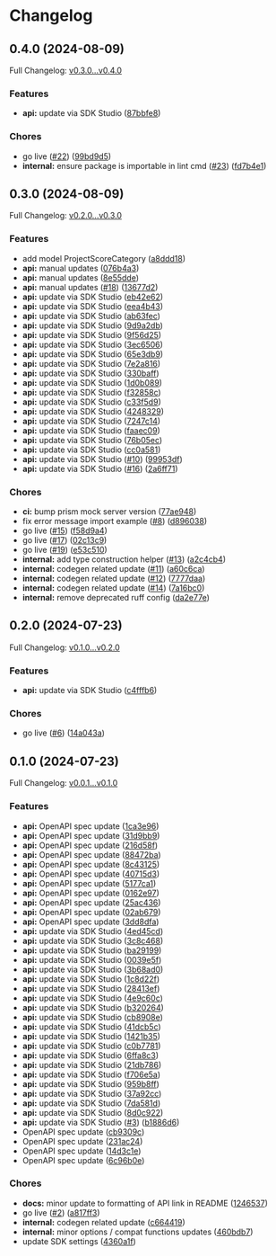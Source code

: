 # Changelog

## 0.4.0 (2024-08-09)

Full Changelog: [v0.3.0...v0.4.0](https://github.com/braintrustdata/braintrust-api-py/compare/v0.3.0...v0.4.0)

### Features

* **api:** update via SDK Studio ([87bbfe8](https://github.com/braintrustdata/braintrust-api-py/commit/87bbfe87803963c6475c8bc24512d82a547e0ff0))


### Chores

* go live ([#22](https://github.com/braintrustdata/braintrust-api-py/issues/22)) ([99bd9d5](https://github.com/braintrustdata/braintrust-api-py/commit/99bd9d5d6dc6adbc48ab211f7931259ead31d0e8))
* **internal:** ensure package is importable in lint cmd ([#23](https://github.com/braintrustdata/braintrust-api-py/issues/23)) ([fd7b4e1](https://github.com/braintrustdata/braintrust-api-py/commit/fd7b4e1377a78909075443388a64f4523db979e4))

## 0.3.0 (2024-08-09)

Full Changelog: [v0.2.0...v0.3.0](https://github.com/braintrustdata/braintrust-api-py/compare/v0.2.0...v0.3.0)

### Features

* add model ProjectScoreCategory ([a8ddd18](https://github.com/braintrustdata/braintrust-api-py/commit/a8ddd18431e1d3a8748eb6820fa187f81c82fba9))
* **api:** manual updates ([076b4a3](https://github.com/braintrustdata/braintrust-api-py/commit/076b4a3ad138748fe2381ef2bafd66dd7c2e7b73))
* **api:** manual updates ([8e55dde](https://github.com/braintrustdata/braintrust-api-py/commit/8e55dde4fe05cbe49c1d6ec7eabd27ece7ec9671))
* **api:** manual updates ([#18](https://github.com/braintrustdata/braintrust-api-py/issues/18)) ([13677d2](https://github.com/braintrustdata/braintrust-api-py/commit/13677d242f620550baf6fe84d6f21dd8af0018d7))
* **api:** update via SDK Studio ([eb42e62](https://github.com/braintrustdata/braintrust-api-py/commit/eb42e62d44a3ea5db5a573972815e261ffa88edc))
* **api:** update via SDK Studio ([eea4b43](https://github.com/braintrustdata/braintrust-api-py/commit/eea4b432933accf85e6fcfb40f971a33a84019e7))
* **api:** update via SDK Studio ([ab63fec](https://github.com/braintrustdata/braintrust-api-py/commit/ab63fec431b330f786cc4a5f7464075c5b6c90af))
* **api:** update via SDK Studio ([9d9a2db](https://github.com/braintrustdata/braintrust-api-py/commit/9d9a2db5be33fc09f6d1a2dbffd3d966cab57749))
* **api:** update via SDK Studio ([9f56d25](https://github.com/braintrustdata/braintrust-api-py/commit/9f56d254037853cb05825d1007c48b50637d7b3e))
* **api:** update via SDK Studio ([3ec6506](https://github.com/braintrustdata/braintrust-api-py/commit/3ec6506e382a040e7cbefd2510523b5ba3cc541d))
* **api:** update via SDK Studio ([65e3db9](https://github.com/braintrustdata/braintrust-api-py/commit/65e3db9c9a4357fa8c7b3248c8bec057c9748168))
* **api:** update via SDK Studio ([7e2a816](https://github.com/braintrustdata/braintrust-api-py/commit/7e2a81671fccceaf44fd2b9d61f9d1245cf9d432))
* **api:** update via SDK Studio ([330baff](https://github.com/braintrustdata/braintrust-api-py/commit/330baff4f40f77d45b8552eade6be8c340639535))
* **api:** update via SDK Studio ([1d0b089](https://github.com/braintrustdata/braintrust-api-py/commit/1d0b0896570047542254809db0aec3b5dbc7e6cb))
* **api:** update via SDK Studio ([f32858c](https://github.com/braintrustdata/braintrust-api-py/commit/f32858cd4711888e4366a1b0bbe4db08ed4f4e25))
* **api:** update via SDK Studio ([c33f5d9](https://github.com/braintrustdata/braintrust-api-py/commit/c33f5d99474311ed0cd6b12f3abd3429d1a61eb5))
* **api:** update via SDK Studio ([4248329](https://github.com/braintrustdata/braintrust-api-py/commit/4248329824ea7a71a1d77ae4e1939542e1826685))
* **api:** update via SDK Studio ([7247c14](https://github.com/braintrustdata/braintrust-api-py/commit/7247c14cf9451ce8d881cba66e44e637bcbac524))
* **api:** update via SDK Studio ([faaec09](https://github.com/braintrustdata/braintrust-api-py/commit/faaec096ee7d529375b4a43f6ebd952cb6c53d98))
* **api:** update via SDK Studio ([76b05ec](https://github.com/braintrustdata/braintrust-api-py/commit/76b05ec43710202cd4f53c47d531a9339faffa6e))
* **api:** update via SDK Studio ([cc0a581](https://github.com/braintrustdata/braintrust-api-py/commit/cc0a581410ed9ec1f0e7fbe057dc7f49ab1adc3c))
* **api:** update via SDK Studio ([#10](https://github.com/braintrustdata/braintrust-api-py/issues/10)) ([99953df](https://github.com/braintrustdata/braintrust-api-py/commit/99953df954e08e897505149853c419576fb87f5e))
* **api:** update via SDK Studio ([#16](https://github.com/braintrustdata/braintrust-api-py/issues/16)) ([2a6ff71](https://github.com/braintrustdata/braintrust-api-py/commit/2a6ff7147783f0f54c6beb1cd51d209be1077776))


### Chores

* **ci:** bump prism mock server version ([77ae948](https://github.com/braintrustdata/braintrust-api-py/commit/77ae948770c73753f51ae84b9ea6691792dd2123))
* fix error message import example ([#8](https://github.com/braintrustdata/braintrust-api-py/issues/8)) ([d896038](https://github.com/braintrustdata/braintrust-api-py/commit/d89603821db91e98295bf10021b04ae09fbeffbe))
* go live ([#15](https://github.com/braintrustdata/braintrust-api-py/issues/15)) ([f58d9a4](https://github.com/braintrustdata/braintrust-api-py/commit/f58d9a40de5985b1c134b91b0ef94365ee0e057e))
* go live ([#17](https://github.com/braintrustdata/braintrust-api-py/issues/17)) ([02c13c9](https://github.com/braintrustdata/braintrust-api-py/commit/02c13c9bdd057cb4cc8b944ecfb396e46ebc78de))
* go live ([#19](https://github.com/braintrustdata/braintrust-api-py/issues/19)) ([e53c510](https://github.com/braintrustdata/braintrust-api-py/commit/e53c510a038cfeb071c9aa24756ea08e9dcfe8f9))
* **internal:** add type construction helper ([#13](https://github.com/braintrustdata/braintrust-api-py/issues/13)) ([a2c4cb4](https://github.com/braintrustdata/braintrust-api-py/commit/a2c4cb448228e8ef18bfaa0978fcc1c933871626))
* **internal:** codegen related update ([#11](https://github.com/braintrustdata/braintrust-api-py/issues/11)) ([a60c6ca](https://github.com/braintrustdata/braintrust-api-py/commit/a60c6cab9a4a009ff0b9c51e0d9c73ee6e6e8366))
* **internal:** codegen related update ([#12](https://github.com/braintrustdata/braintrust-api-py/issues/12)) ([7777daa](https://github.com/braintrustdata/braintrust-api-py/commit/7777daaad919f595c2d5277636446f9514824a93))
* **internal:** codegen related update ([#14](https://github.com/braintrustdata/braintrust-api-py/issues/14)) ([7a16bc0](https://github.com/braintrustdata/braintrust-api-py/commit/7a16bc0420213e34f36bfe124ac65a5f4656f810))
* **internal:** remove deprecated ruff config ([da2e77e](https://github.com/braintrustdata/braintrust-api-py/commit/da2e77e84b2353d240b95637a3596450bf0c234e))

## 0.2.0 (2024-07-23)

Full Changelog: [v0.1.0...v0.2.0](https://github.com/braintrustdata/braintrust-api-py/compare/v0.1.0...v0.2.0)

### Features

* **api:** update via SDK Studio ([c4fffb6](https://github.com/braintrustdata/braintrust-api-py/commit/c4fffb6bb272e76e39ff2fe389d70af34fadb9e5))


### Chores

* go live ([#6](https://github.com/braintrustdata/braintrust-api-py/issues/6)) ([14a043a](https://github.com/braintrustdata/braintrust-api-py/commit/14a043a75def8813875602323d1746ad287a8d26))

## 0.1.0 (2024-07-23)

Full Changelog: [v0.0.1...v0.1.0](https://github.com/braintrustdata/braintrust-api-py/compare/v0.0.1...v0.1.0)

### Features

* **api:** OpenAPI spec update ([1ca3e96](https://github.com/braintrustdata/braintrust-api-py/commit/1ca3e96ab1a9f32e7b7d0825affe151f51bb4814))
* **api:** OpenAPI spec update ([31d9bb9](https://github.com/braintrustdata/braintrust-api-py/commit/31d9bb94384b0b2267fe6d20fa79d296478e5a8e))
* **api:** OpenAPI spec update ([216d58f](https://github.com/braintrustdata/braintrust-api-py/commit/216d58ff0ec67a6b22629b3ab936c7788e0e36b9))
* **api:** OpenAPI spec update ([88472ba](https://github.com/braintrustdata/braintrust-api-py/commit/88472bab9c2275f4a424447bb8a4a8b5974ea107))
* **api:** OpenAPI spec update ([8c43125](https://github.com/braintrustdata/braintrust-api-py/commit/8c4312568238ff6ce98bb0cab66608663d07349a))
* **api:** OpenAPI spec update ([40715d3](https://github.com/braintrustdata/braintrust-api-py/commit/40715d315729afbe8469033389adcba410bf13f1))
* **api:** OpenAPI spec update ([5177ca1](https://github.com/braintrustdata/braintrust-api-py/commit/5177ca1280fe11aa8a7de553e0a13d70c2c95cf4))
* **api:** OpenAPI spec update ([0162e97](https://github.com/braintrustdata/braintrust-api-py/commit/0162e97c69bf3352cc53ae1e61bd2b4931b2c0d3))
* **api:** OpenAPI spec update ([25ac436](https://github.com/braintrustdata/braintrust-api-py/commit/25ac436ddc6cfa5c6a1e6d022ecbf9efb7deaac8))
* **api:** OpenAPI spec update ([02ab679](https://github.com/braintrustdata/braintrust-api-py/commit/02ab6799c304b96ea2487b7d732a04ec7f3246dc))
* **api:** OpenAPI spec update ([3dd8dfa](https://github.com/braintrustdata/braintrust-api-py/commit/3dd8dfa4f3fc853bd09303014652757129d8fa59))
* **api:** update via SDK Studio ([4ed45cd](https://github.com/braintrustdata/braintrust-api-py/commit/4ed45cdd1ca7ab453d281fad6a9c7a804c0f95ea))
* **api:** update via SDK Studio ([3c8c468](https://github.com/braintrustdata/braintrust-api-py/commit/3c8c4685751e6a5849cad9c0de5870c34342b5e0))
* **api:** update via SDK Studio ([ba29199](https://github.com/braintrustdata/braintrust-api-py/commit/ba291991cfa86ad122ad071c7c46bf3c2d8e8794))
* **api:** update via SDK Studio ([0039e5f](https://github.com/braintrustdata/braintrust-api-py/commit/0039e5f3348666dd9f71b929758182ceb0d293c3))
* **api:** update via SDK Studio ([3b68ad0](https://github.com/braintrustdata/braintrust-api-py/commit/3b68ad0087e8574a623f126b323ae4690e5a0f30))
* **api:** update via SDK Studio ([1c8d22f](https://github.com/braintrustdata/braintrust-api-py/commit/1c8d22ff997f9c03c6dfc6ab4304b75e12cba41f))
* **api:** update via SDK Studio ([28413ef](https://github.com/braintrustdata/braintrust-api-py/commit/28413efe063901d987c9c868184a66aa1ca17637))
* **api:** update via SDK Studio ([4e9c60c](https://github.com/braintrustdata/braintrust-api-py/commit/4e9c60c4fa6856a197d453b538260171c5966242))
* **api:** update via SDK Studio ([b320264](https://github.com/braintrustdata/braintrust-api-py/commit/b3202642d0682fb1257daa261849b0ca04f6f9ca))
* **api:** update via SDK Studio ([cb8908e](https://github.com/braintrustdata/braintrust-api-py/commit/cb8908eb669dfd3dcf62fd46a68c205e79bee4a1))
* **api:** update via SDK Studio ([41dcb5c](https://github.com/braintrustdata/braintrust-api-py/commit/41dcb5cde645062bfceaf9166a1302dd7664187d))
* **api:** update via SDK Studio ([1421b35](https://github.com/braintrustdata/braintrust-api-py/commit/1421b35041a62bd3f2c0024d520d69c8de827f0a))
* **api:** update via SDK Studio ([c0b7781](https://github.com/braintrustdata/braintrust-api-py/commit/c0b7781348679a3e7bba39fc6142b6a8e5f3db9a))
* **api:** update via SDK Studio ([6ffa8c3](https://github.com/braintrustdata/braintrust-api-py/commit/6ffa8c3614ba4cfb4550e4b3301cb9373deecb5d))
* **api:** update via SDK Studio ([21db786](https://github.com/braintrustdata/braintrust-api-py/commit/21db7868697295880a570c98f80c9e3da51755c7))
* **api:** update via SDK Studio ([f706e5a](https://github.com/braintrustdata/braintrust-api-py/commit/f706e5aaf1e2c85a3149d81661045223b11d040e))
* **api:** update via SDK Studio ([959b8ff](https://github.com/braintrustdata/braintrust-api-py/commit/959b8ffd1edd936864809fc44c4d07f7e72e0ec0))
* **api:** update via SDK Studio ([37a92cc](https://github.com/braintrustdata/braintrust-api-py/commit/37a92cc0028d24b74aedf814b97a9eca1e9c0ea2))
* **api:** update via SDK Studio ([7da581d](https://github.com/braintrustdata/braintrust-api-py/commit/7da581d94322e92d458f03beab4fb04f8614b935))
* **api:** update via SDK Studio ([8d0c922](https://github.com/braintrustdata/braintrust-api-py/commit/8d0c922e5bf17df24830da9ed2b280d45015f2f0))
* **api:** update via SDK Studio ([#3](https://github.com/braintrustdata/braintrust-api-py/issues/3)) ([b1886d6](https://github.com/braintrustdata/braintrust-api-py/commit/b1886d615315adb6437d14f675823184c8ad9182))
* OpenAPI spec update ([cb9309c](https://github.com/braintrustdata/braintrust-api-py/commit/cb9309c148e7c7a4b9ac3ca49a41eff87546c44e))
* OpenAPI spec update ([231ac24](https://github.com/braintrustdata/braintrust-api-py/commit/231ac24021e05190d35518080ad2a0e87f5e59f9))
* OpenAPI spec update ([14d3c1e](https://github.com/braintrustdata/braintrust-api-py/commit/14d3c1e80491391f362f4d3543295e03a97f9176))
* OpenAPI spec update ([6c96b0e](https://github.com/braintrustdata/braintrust-api-py/commit/6c96b0e2860aa87036dd4d5e19b2a46e0414a3f3))


### Chores

* **docs:** minor update to formatting of API link in README ([1246537](https://github.com/braintrustdata/braintrust-api-py/commit/1246537c6a36670eef2aac30f4b2b7f3b08f7216))
* go live ([#2](https://github.com/braintrustdata/braintrust-api-py/issues/2)) ([a817ff3](https://github.com/braintrustdata/braintrust-api-py/commit/a817ff308924cb2811bb4c9e488c2d2151a274ba))
* **internal:** codegen related update ([c664419](https://github.com/braintrustdata/braintrust-api-py/commit/c664419e8216f955569471c6eb25dcf3db00e020))
* **internal:** minor options / compat functions updates ([460bdb7](https://github.com/braintrustdata/braintrust-api-py/commit/460bdb7b213112d07b414f3b69fed1ad942641d9))
* update SDK settings ([4360a1f](https://github.com/braintrustdata/braintrust-api-py/commit/4360a1f2fbeab5e2e083c269aeb233c30540f8cc))
